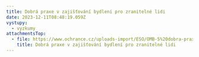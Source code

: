 ```yaml
---
title: Dobrá praxe v zajišťování bydlení pro zranitelné lidi
date: 2023-12-11T08:48:19.059Z
vystupy:
  - vyzkumy
attachmentsTop:
  - file: https://www.ochrance.cz/uploads-import/ESO/OMB-5%20dobra-praxe_CZ_online%2005-24-1.pdf
    title: Dobrá praxe v zajišťování bydlení pro zranitelné lidi
---
```

